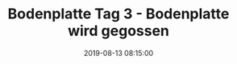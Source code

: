 ---
layout: gallery
photos:
    set: bodenplatte-tag-3
    size: 8
date:   2019-08-13 08:15:00
categories: Bautagebuch
permalink: bautagebuch/bodenplatte-tag-3-bodenplatte-wird-gegossen/index.html
title:  "Bodenplatte Tag 3 - Bodenplatte wird gegossen"
thumbnail: 
highresolutionimg: 
---